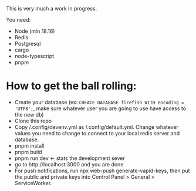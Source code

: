 This is very much a work in progress.


You need:
- Node (min 18.16)
- Redis
- Postgresql
- cargo
- node-typescript
- pnpm

How to get the ball rolling:
============================


- Create your database (ex: `CREATE DATABASE firefish WITH encoding = 'UTF8';`, make sure whatever user you are going to use have access to the new db)
- Clone this repo
- Copy /.config/devenv.yml as /.config/default.yml. Change whatever values you need to change to connect to your local redis server and database.
- pnpm install
- pnpm build
- pnpm run dev <- stats the development sever
- go to http://localhost:3000 and you are done
- For push notifications, run npx web-push generate-vapid-keys, then put the public and private keys into Control Panel > General > ServiceWorker.